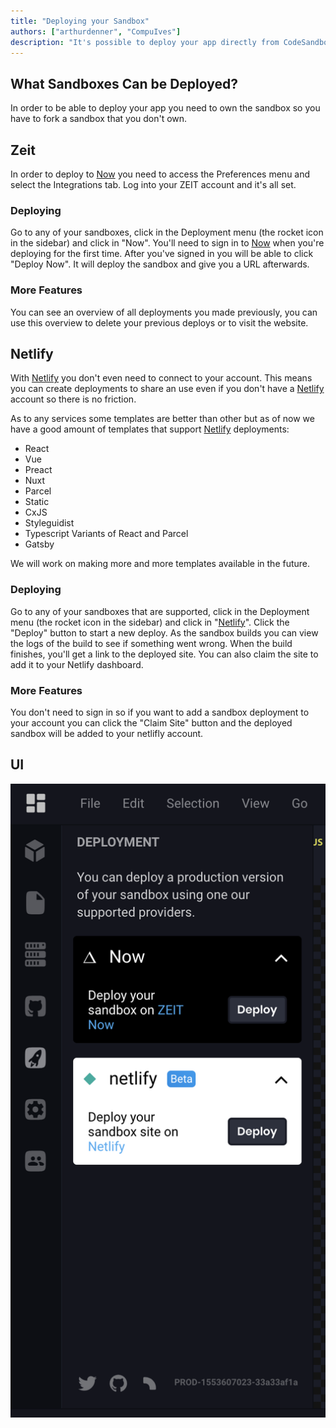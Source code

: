 ```yaml
---
title: "Deploying your Sandbox"
authors: ["arthurdenner", "CompuIves"]
description: "It's possible to deploy your app directly from CodeSandbox"
---
```


## What Sandboxes Can be Deployed?

In order to be able to deploy your app you need to own the sandbox so you have to fork a sandbox that you don't own.

## Zeit

In order to deploy to [Now](https://zeit.co/now) you need to access the Preferences menu and select the Integrations tab. Log into your ZEIT account and it's all set.

### Deploying

Go to any of your sandboxes, click in the Deployment menu (the rocket icon in the sidebar) and click in "Now". You'll need to sign in to [Now](https://zeit.co/now) when you're deploying for the first time. After you've signed in you will be able to click "Deploy Now". It will deploy the sandbox and give you a URL afterwards.

### More Features

You can see an overview of all deployments you made previously, you can use this overview to delete your previous deploys or to visit the website.

## Netlify

With [Netlify](https://netlify.com) you don't even need to connect to your account. This means you can create deployments to share an use even if you don't have a [Netlify](https://netlify.com) account so there is no friction.

As to any services some templates are better than other but as of now we have a good amount of templates that support [Netlify](https://netlify.com) deployments:

- React
- Vue
- Preact
- Nuxt
- Parcel
- Static
- CxJS
- Styleguidist
- Typescript Variants of React and Parcel
- Gatsby

We will work on making more and more templates available in the future.

### Deploying

Go to any of your sandboxes that are supported, click in the Deployment menu (the rocket icon in the sidebar) and click in "[Netlify](https://netlify.com)". Click the "Deploy" button to start a new deploy. As the sandbox builds you can view the logs of the build to see if something went wrong. When the build finishes, you'll get a link to the deployed site. You can also claim the site to add it to your Netlify dashboard.

### More Features

You don't need to sign in so if you want to add a sandbox deployment to your account you can click the "Claim Site" button and the deployed sandbox will be added to your netlifly account.

## UI

![Deployment Sidebar](./images/deployment-sidebar.png)
